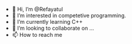- 👋 Hi, I’m @Refayatul
- 👀 I’m interested in competetive programming.
- 🌱 I’m currently learning C++
- 💞️ I’m looking to collaborate on ...
- 📫 How to reach me 

<!---
Refayatul/Refayatul is a ✨ special ✨ repository because its `README.md` (this file) appears on your GitHub profile.
You can click the Preview link to take a look at your changes.
--->
